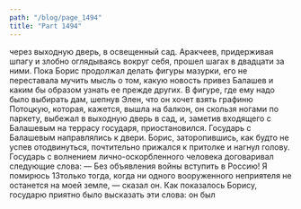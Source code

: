```yaml
---
path: "/blog/page_1494"
title: "Part 1494"
---
```


 через выходную дверь, в освещенный сад. Аракчеев, придерживая шпагу и злобно оглядываясь вокруг себя, прошел шагах в двадцати за ними.
Пока Борис продолжал делать фигуры мазурки, его не переставала мучить мысль о том, какую новость привез Балашев и каким бы образом узнать ее прежде других.
В фигуре, где ему надо было выбирать дам, шепнув Элен, что он хочет взять графиню Потоцкую, которая, кажется, вышла на балкон, он скользя ногами по паркету, выбежал в выходную дверь в сад, и, заметив входящего с Балашевым на террасу государя, приостановился. Государь с Балашевым направлялись к двери. Борис, заторопившись, как будто не успев отодвинуться, почтительно прижался к притолке и нагнул голову.
Государь с волнением лично-оскорбленного человека договаривал следующие слова:
— Без объявления войны вступить в Россию! Я помирюсь 13только тогда, когда ни одного вооруженного неприятеля не останется на моей земле, — сказал он. Как показалось Борису, государю приятно было высказать эти слова: он был 
